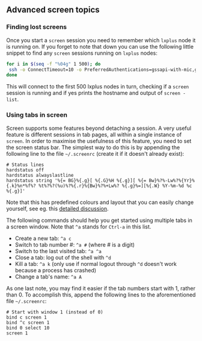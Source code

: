 ## Advanced screen topics

### Finding lost screens

Once you start a `screen` session you need to remember which
`lxplus` node it is running on. If you forget to note that down
you can use the following little snippet to find any `screen`
sessions running on `lxplus` nodes:

```bash
for i in $(seq -f "%04g" 1 500); do
 ssh -o ConnectTimeout=10 -o PreferredAuthentications=gssapi-with-mic,gssapi -o GSSAPIAuthentication=yes -o StrictHostKeyChecking=no -o LogLevel=quiet lxplus$i.cern.ch "(screen -list | head -1 | grep -q 'There is a screen on') && hostname && screen -list"
done
```
This will connect to the first 500 lxplus nodes in
turn, checking if a `screen` session is running and if
yes prints the hostname and output of `screen -list`.


### Using tabs in screen

Screen supports some features beyond detaching a session. A very useful feature is different sessions in tab pages, all within a single instance of `screen`.
In order to maximise the usefulness of this feature, you need to set the screen status bar. The simplest way to do this is by appending the following line to the file `~/.screenrc` (create it if it doesn't already exist):
```
# Status lines
hardstatus off
hardstatus alwayslastline
hardstatus string '%{= BG}%{.g}[ %{.G}%H %{.g}][ %{= Bw}%?%-Lw%?%{Yr}%{.k}%n*%f%? %t%?%?(%u)%?%{.r}%{Bw}%?%+Lw%? %{.g}%=][%{.W} %Y-%m-%d %c %{.g}]'
```
Note that this has predefined colours and layout that you can easily change yourself, see eg. this [detailed discussion](http://sourceopen.com/2014/06/09/gnu-screen-status-bar-tips-tricks-basics/).

The following commands should help you get started using multiple tabs in a screen window. Note that `^a` stands for `Ctrl-a` in this list.
* Create a new tab: `^a c`
* Switch to tab number #: `^a #` (where # is a digit)
* Switch to the last visited tab: `^a ^a`
* Close a tab: log out of the shell with `^d`
* Kill a tab: `^a k` (only use if normal logout through `^d` doesn't work because a process has crashed)
* Change a tab's name: `^a A`

As one last note, you may find it easier if the tab numbers start with 1, rather than 0. To accomplish this, append the following lines to the aforementioned file `~/.screenrc`:
```
# Start with window 1 (instead of 0)
bind c screen 1
bind ^c screen 1
bind 0 select 10
screen 1
```
